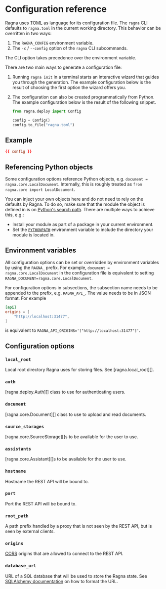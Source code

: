 # Configuration reference

Ragna uses [TOML](https://toml.io/en/) as language for its configuration file. The
`ragna` CLI defaults to `ragna.toml` in the current working directory. This behavior can
be overritten in two ways:

1. The `RAGNA_CONFIG` environment variable.
2. The `-c` / `--config` option of the `ragna` CLI subcommands.

The CLI option takes precedence over the environment variable.

There are two main ways to generate a configuration file:

1. Running `ragna init` in a terminal starts an interactive wizard that guides you
   through the generation. The example configuration below is the result of choosing the
   first option the wizard offers you.
2. The configuration can also be created programmatically from Python. The example
   configuration below is the result of the following snippet.

   ```python
   from ragna.deploy import Config

   config = Config()
   config.to_file("ragna.toml")
   ```

## Example

```toml
{{ config }}
```

## Referencing Python objects

Some configuration options reference Python objects, e.g.
`document = ragna.core.LocalDocument`. Internally, this is roughly treated as
`from ragna.core import LocalDocument`.

You can inject your own objects here and do not need to rely on the defaults by Ragna.
To do so, make sure that the module the object is defined in is on
[Python's search path](https://docs.python.org/3/library/sys.html#sys.path). There are
multiple ways to achieve this, e.g.:

- Install your module as part of a package in your current environment.
- Set the [`PYTHONPATH`](https://docs.python.org/3/using/cmdline.html#envvar-PYTHONPATH)
  environment variable to include the directory your module is located in.

## Environment variables

All configuration options can be set or overridden by environment variables by using the
`RAGNA_` prefix. For example, `document = ragna.core.LocalDocument` in the configuration
file is equivalent to setting `RAGNA_DOCUMENT=ragna.core.LocalDocument`.

For configuration options in subsections, the subsection name needs to be appended to
the prefix, e.g. `RAGNA_API_`. The value needs to be in JSON format. For example

```toml
[api]
origins = [
    "http://localhost:31477",
]
```

is equivalent to `RAGNA_API_ORIGINS='["http://localhost:31477"]'`.

## Configuration options

### `local_root`

Local root directory Ragna uses for storing files. See [ragna.local_root][].

### `auth`

[ragna.deploy.Auth][] class to use for authenticating users.

### `document`

[ragna.core.Document][] class to use to upload and read documents.

### `source_storages`

[ragna.core.SourceStorage][]s to be available for the user to use.

### `assistants`

[ragna.core.Assistant][]s to be available for the user to use.

### `hostname`

Hostname the REST API will be bound to.

### `port`

Port the REST API will be bound to.

### `root_path`

A path prefix handled by a proxy that is not seen by the REST API, but is seen by
external clients.

### `origins`

[CORS](https://developer.mozilla.org/en-US/docs/Web/HTTP/CORS) origins that are allowed
to connect to the REST API.

### `database_url`

URL of a SQL database that will be used to store the Ragna state. See
[SQLAlchemy documentation](https://docs.sqlalchemy.org/en/20/core/engines.html#database-urls)
on how to format the URL.
